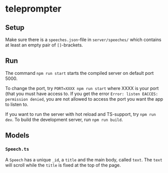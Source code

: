 # teleprompter

## Setup
Make sure there is a `speeches.json`-file in `server/speeches/` which contains at least an empty pair of `[]`-brackets. 

## Run
The command `npm run start` starts the compiled server on default port 5000. 

To change the port, try `PORT=XXXX npm run start` where XXXX is your port (that you must have access to. If you get the error `Error: listen EACCES: permission denied`, you are not allowed to access the port you want the app to listen to. 

If you want to run the server with hot reload and TS-support, try `npm run dev`. To build the development server, run `npm run build`. 

## Models
### `Speech.ts`
A `Speech` has a unique `_id`, a `title` and the main body, called `text`. The `text` will scroll while the `title` is fixed at the top of the page. 
